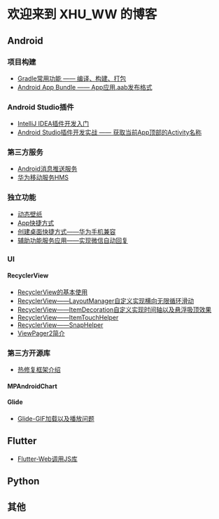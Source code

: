 # 欢迎来到 XHU_WW 的博客

## Android

### 项目构建
 - [Gradle常用功能 —— 编译、构建、打包](./android/project/gradle的简单使用.md)
 - [Android App Bundle —— App应用.aab发布格式](./android/project/AndroidAppBundle.md)
 
### Android Studio插件
 - [IntelliJ IDEA插件开发入门](https://blog.csdn.net/ww897532167/article/details/105878955)
 - [Android Studio插件开发实战 —— 获取当前App顶部的Activity名称](https://blog.csdn.net/ww897532167/article/details/105882890)

### 第三方服务
 - [Android消息推送服务](./android/mobile_service/android_cloud_message.md)
 - [华为移动服务HMS](./android/mobile_service/hms.md)
 
### 独立功能
 - [动态壁纸](./android/mobile_service/hms.md)
 - [App快捷方式](./android/mobile_service/hms.md)
 - [创建桌面快捷方式——华为手机兼容](./android/separate_function/创建桌面快捷方式之兼容华为手机.md)
 - [辅助功能服务应用——实现微信自动回复](./android/separate_function/辅助功能服务应用之微信自动回复.md)
 
### UI
#### RecyclerView
 - [RecyclerView的基本使用](./android/ui/recyclerview/RecyclerView的基本使用.md)
 - [RecyclerView——LayoutManager自定义实现横向无限循环滑动](./android/ui/recyclerview/RecyclerView-LayoutManager自定义实现横向无限循环滑动.md])
 - [RecyclerView——ItemDecoration自定义实现时间轴以及悬浮吸顶效果](./android/ui/recyclerview/RecyclerView-ItemDecoration自定义.md) 
 - [RecyclerView——ItemTouchHelper][3] 
 - [RecyclerView——SnapHelper][3] 
 - [ViewPager2简介][3] 

### 第三方开源库
- [热修复框架介绍](./android/third_party_framework/热修复框架介绍.md)

#### MPAndroidChart

#### Glide
- [Glide-GIF加载以及播放问题](./android/third_party_framework/Glide-GIF加载以及播放问题.md)

## Flutter

 - [Flutter-Web调用JS库][3] 
 
## Python

## 其他


  [1]: https://blog.csdn.net/ww897532167/article/details/85868622
  [3]: https://blog.csdn.net/ww897532167/article/details/86187058


